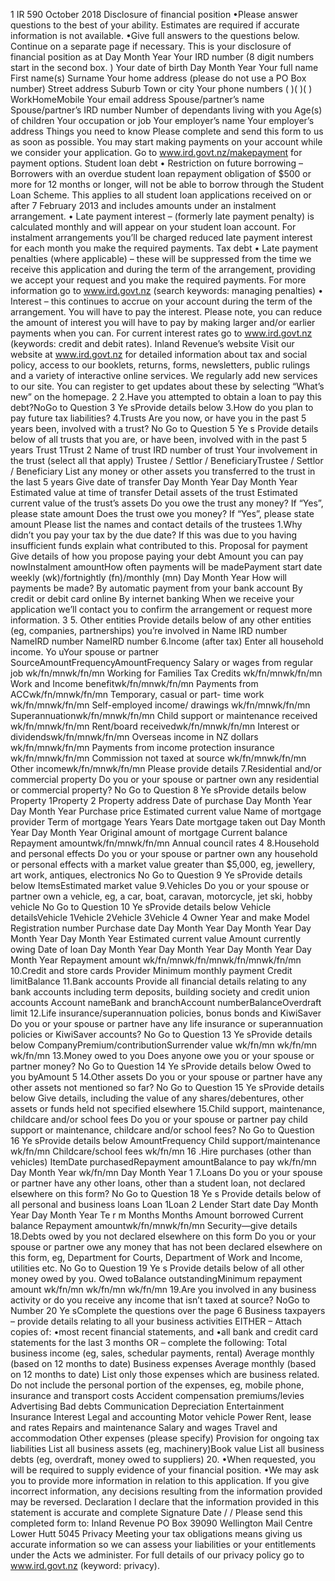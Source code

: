1 IR 590 October 2018 Disclosure of financial position •Please answer questions to the best of your ability. Estimates are required if accurate information is not available. •Give full answers to the questions below. Continue on a separate page if necessary. This is your disclosure of financial position as at Day Month Year Your IRD number (8 digit numbers start in the second box. ) Your date of birth Day Month Year Your full name First name(s) Surname Your home address (please do not use a PO Box number) Street address Suburb Town or city Your phone numbers ( )( )( ) WorkHomeMobile Your email address Spouse/partner’s name Spouse/partner’s IRD number Number of dependants living with you Age(s) of children Your occupation or job Your employer’s name Your employer’s address Things you need to know Please complete and send this form to us as soon as possible. You may start making payments on your account while we consider your application. Go to www.ird.govt.nz/makepayment for payment options. Student loan debt • Restriction on future borrowing – Borrowers with an overdue student loan repayment obligation of $500 or more for 12 months or longer, will not be able to borrow through the Student Loan Scheme. This applies to all student loan applications received on or after 7 February 2013 and includes amounts under an instalment arrangement. • Late payment interest – (formerly late payment penalty) is calculated monthly and will appear on your student loan account. For instalment arrangements you’ll be charged reduced late payment interest for each month you make the required payments. Tax debt • Late payment penalties (where applicable) – these will be suppressed from the time we receive this application and during the term of the arrangement, providing we accept your request and you make the required payments. For more information go to www.ird.govt.nz (search keywords: managing penalties) • Interest – this continues to accrue on your account during the term of the arrangement. You will have to pay the interest. Please note, you can reduce the amount of interest you will have to pay by making larger and/or earlier payments when you can. For current interest rates go to www.ird.govt.nz (keywords: credit and debit rates). Inland Revenue’s website Visit our website at www.ird.govt.nz for detailed information about tax and social policy, access to our booklets, returns, forms, newsletters, public rulings and a variety of interactive online services. We regularly add new services to our site. You can register to get updates about these by selecting “What’s new” on the homepage. 2 2.Have you attempted to obtain a loan to pay this debt?NoGo to Question 3 Ye sProvide details below 3.How do you plan to pay future tax liabilities? 4.Trusts Are you now, or have you in the past 5 years been, involved with a trust? No Go to Question 5 Ye s Provide details below of all trusts that you are, or have been, involved with in the past 5 years Trust 1Trust 2 Name of trust IRD number of trust Your involvement in the trust (select all that apply) Trustee / Settlor / BeneficiaryTrustee / Settlor / Beneficiary List any money or other assets you transferred to the trust in the last 5 years Give date of transfer Day Month Year Day Month Year Estimated value at time of transfer Detail assets of the trust Estimated current value of the trust’s assets Do you owe the trust any money? If “Yes”, please state amount Does the trust owe you money? If “Yes”, please state amount Please list the names and contact details of the trustees 1.Why didn’t you pay your tax by the due date? If this was due to you having insufficient funds explain what contributed to this. Proposal for payment Give details of how you propose paying your debt Amount you can pay nowInstalment amountHow often payments will be madePayment start date weekly (wk)/fortnightly (fn)/monthly (mn) Day Month Year How will payments be made? By automatic payment from your bank account By credit or debit card online By internet banking When we receive your application we’ll contact you to confirm the arrangement or request more information. 3 5. Other entities Provide details below of any other entities (eg, companies, partnerships) you’re involved in Name IRD number NameIRD number NameIRD number 6.Income (after tax) Enter all household income. Yo uYour spouse or partner SourceAmountFrequencyAmountFrequency Salary or wages from regular job wk/fn/mnwk/fn/mn Working for Families Tax Credits wk/fn/mnwk/fn/mn Work and Income benefitwk/fn/mnwk/fn/mn Payments from ACCwk/fn/mnwk/fn/mn Temporary, casual or part- time work wk/fn/mnwk/fn/mn Self-employed income/ drawings wk/fn/mnwk/fn/mn Superannuationwk/fn/mnwk/fn/mn Child support or maintenance received wk/fn/mnwk/fn/mn Rent/board receivedwk/fn/mnwk/fn/mn Interest or dividendswk/fn/mnwk/fn/mn Overseas income in NZ dollars wk/fn/mnwk/fn/mn Payments from income protection insurance wk/fn/mnwk/fn/mn Commission not taxed at source wk/fn/mnwk/fn/mn Other incomewk/fn/mnwk/fn/mn Please provide details 7.Residential and/or commercial property Do you or your spouse or partner own any residential or commercial property? No Go to Question 8 Ye sProvide details below Property 1Property 2 Property address Date of purchase Day Month Year Day Month Year Purchase price Estimated current value Name of mortgage provider Term of mortgage Years Years Date mortgage taken out Day Month Year Day Month Year Original amount of mortgage Current balance Repayment amountwk/fn/mnwk/fn/mn Annual council rates 4 8.Household and personal effects Do you or your spouse or partner own any household or personal effects with a market value greater than $5,000, eg, jewellery, art work, antiques, electronics No Go to Question 9 Ye sProvide details below ItemsEstimated market value 9.Vehicles Do you or your spouse or partner own a vehicle, eg, a car, boat, caravan, motorcycle, jet ski, hobby vehicle No Go to Question 10 Ye sProvide details below Vehicle detailsVehicle 1Vehicle 2Vehicle 3Vehicle 4 Owner Year and make Model Registration number Purchase date Day Month Year Day Month Year Day Month Year Day Month Year Estimated current value Amount currently owing Date of loan Day Month Year Day Month Year Day Month Year Day Month Year Repayment amount wk/fn/mnwk/fn/mnwk/fn/mnwk/fn/mn 10.Credit and store cards Provider Minimum monthly payment Credit limitBalance 11.Bank accounts Provide all financial details relating to any bank accounts including term deposits, building society and credit union accounts Account nameBank and branchAccount numberBalanceOverdraft limit 12.Life insurance/superannuation policies, bonus bonds and KiwiSaver Do you or your spouse or partner have any life insurance or superannuation policies or KiwiSaver accounts? No Go to Question 13 Ye sProvide details below CompanyPremium/contributionSurrender value wk/fn/mn wk/fn/mn wk/fn/mn 13.Money owed to you Does anyone owe you or your spouse or partner money? No Go to Question 14 Ye sProvide details below Owed to you byAmount 5 14.Other assets Do you or your spouse or partner have any other assets not mentioned so far? No Go to Question 15 Ye sProvide details below Give details, including the value of any shares/debentures, other assets or funds held not specified elsewhere 15.Child support, maintenance, childcare and/or school fees Do you or your spouse or partner pay child support or maintenance, childcare and/or school fees? No Go to Question 16 Ye sProvide details below AmountFrequency Child support/maintenance wk/fn/mn Childcare/school fees wk/fn/mn 16 .Hire purchases (other than vehicles) ItemDate purchasedRepayment amountBalance to pay wk/fn/mn Day Month Year wk/fn/mn Day Month Year 1 7.Loans Do you or your spouse or partner have any other loans, other than a student loan, not declared elsewhere on this form? No Go to Question 18 Ye s Provide details below of all personal and business loans Loan 1Loan 2 Lender Start date Day Month Year Day Month Year Te r m Months Months Amount borrowed Current balance Repayment amountwk/fn/mnwk/fn/mn Security—give details 18.Debts owed by you not declared elsewhere on this form Do you or your spouse or partner owe any money that has not been declared elsewhere on this form, eg, Department for Courts, Department of Work and Income, utilities etc. No Go to Question 19 Ye s Provide details below of all other money owed by you. Owed toBalance outstandingMinimum repayment amount wk/fn/mn wk/fn/mn wk/fn/mn 19.Are you involved in any business activity or do you receive any income that isn’t taxed at source? NoGo to Number 20 Ye sComplete the questions over the page 6 Business taxpayers – provide details relating to all your business activities EITHER – Attach copies of: •most recent financial statements, and •all bank and credit card statements for the last 3 months OR – complete the following: Total business income (eg, sales, schedular payments, rental) Average monthly (based on 12 months to date) Business expenses Average monthly (based on 12 months to date) List only those expenses which are business related. Do not include the personal portion of the expenses, eg, mobile phone, insurance and transport costs Accident compensation premiums/levies Advertising Bad debts Communication Depreciation Entertainment Insurance Interest Legal and accounting Motor vehicle Power Rent, lease and rates Repairs and maintenance Salary and wages Travel and accommodation Other expenses (please specify) Provision for ongoing tax liabilities List all business assets (eg, machinery)Book value List all business debts (eg, overdraft, money owed to suppliers) 20. •When requested, you will be required to supply evidence of your financial position. •We may ask you to provide more information in relation to this application. If you give incorrect information, any decisions resulting from the information provided may be reversed. Declaration I declare that the information provided in this statement is accurate and complete Signature Date / / Please send this completed form to: Inland Revenue PO Box 39090 Wellington Mail Centre Lower Hutt 5045 Privacy Meeting your tax obligations means giving us accurate information so we can assess your liabilities or your entitlements under the Acts we administer. For full details of our privacy policy go to www.ird.govt.nz (keyword: privacy).